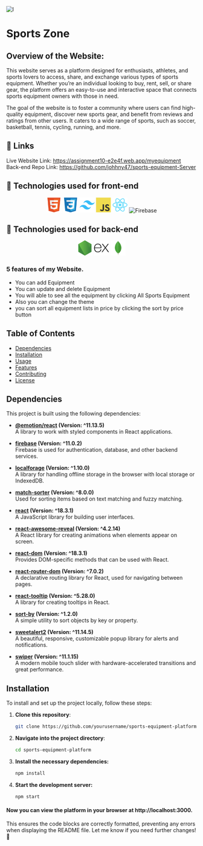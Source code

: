 ![I](https://i.ibb.co.com/dwFJS1pc/Screenshot-2025-02-05-110447.png)
# Sports Zone 



## Overview of the Website:
This website serves as a platform designed for enthusiasts, athletes, and sports lovers to access, share, and exchange various types of sports equipment. Whether you’re an individual looking to buy, rent, sell, or share gear, the platform offers an easy-to-use and interactive space that connects sports equipment owners with those in need.

The goal of the website is to foster a community where users can find high-quality equipment, discover new sports gear, and benefit from reviews and ratings from other users. It caters to a wide range of sports, such as soccer, basketball, tennis, cycling, running, and more.

 


## 🔗 Links
Live Website Link: https://assignment10-e2e4f.web.app/myequipment
Back-end Repo Link: https://github.com/johhny47/sports-equipment-Server
## 🚀 Technologies used for front-end

<p align="center">
    <img src="https://raw.githubusercontent.com/devicons/devicon/master/icons/html5/html5-original.svg" alt="HTML5" width="40" height="40"/>
    <img src="https://raw.githubusercontent.com/devicons/devicon/master/icons/css3/css3-original.svg" alt="CSS3" width="40" height="40"/>
    <img src="https://raw.githubusercontent.com/devicons/devicon/master/icons/tailwindcss/tailwindcss-original.svg" alt="Tailwind CSS" width="40" height="40"/>
    <img src="https://raw.githubusercontent.com/devicons/devicon/master/icons/javascript/javascript-original.svg" alt="JavaScript" width="40" height="40"/>
    <img src="https://raw.githubusercontent.com/devicons/devicon/master/icons/react/react-original.svg" alt="React" width="40" height="40"/>
     <img src="https://www.vectorlogo.zone/logos/firebase/firebase-icon.svg" alt="Firebase" width="40" height="40"/>
</p>

## 🚀 Technologies used for back-end

<p align="center">
    <img src="https://raw.githubusercontent.com/devicons/devicon/master/icons/nodejs/nodejs-original.svg" alt="Node.js" width="40" height="40"/>
    <img src="https://raw.githubusercontent.com/devicons/devicon/master/icons/express/express-original.svg" alt="Express.js" width="40" height="40"/>
    <img src="https://raw.githubusercontent.com/devicons/devicon/master/icons/mongodb/mongodb-original.svg" alt="MongoDB" width="40" height="40"/>
</p>


### 5 features of my Website.
- You can add Equipment
- You can update and delete Equipment 
- You will able to see all the equipment
by clicking All Sports Equipment 
- Also you can change the theme
- you can sort all equipment lists in price by clicking the sort by price button


## Table of Contents
- [Dependencies](#dependencies)
- [Installation](#installation)
- [Usage](#usage)
- [Features](#features)
- [Contributing](#contributing)
- [License](#license)

## Dependencies
This project is built using the following dependencies:

- **[@emotion/react](https://emotion.sh/docs/introduction) (Version: ^11.13.5)**  
  A library to work with styled components in React applications.

- **[firebase](https://firebase.google.com/) (Version: ^11.0.2)**  
  Firebase is used for authentication, database, and other backend services.

- **[localforage](https://localforage.github.io/localForage/) (Version: ^1.10.0)**  
  A library for handling offline storage in the browser with local storage or IndexedDB.

- **[match-sorter](https://github.com/kentcdodds/match-sorter) (Version: ^8.0.0)**  
  Used for sorting items based on text matching and fuzzy matching.

- **[react](https://react.dev/) (Version: ^18.3.1)**  
  A JavaScript library for building user interfaces.

- **[react-awesome-reveal](https://github.com/dennismorello/react-awesome-reveal) (Version: ^4.2.14)**  
  A React library for creating animations when elements appear on screen.

- **[react-dom](https://react.dev/) (Version: ^18.3.1)**  
  Provides DOM-specific methods that can be used with React.

- **[react-router-dom](https://reactrouter.com/) (Version: ^7.0.2)**  
  A declarative routing library for React, used for navigating between pages.

- **[react-tooltip](https://react-tooltip.com/) (Version: ^5.28.0)**  
  A library for creating tooltips in React.

- **[sort-by](https://www.npmjs.com/package/sort-by) (Version: ^1.2.0)**  
  A simple utility to sort objects by key or property.

- **[sweetalert2](https://sweetalert2.github.io/) (Version: ^11.14.5)**  
  A beautiful, responsive, customizable popup library for alerts and notifications.

- **[swiper](https://swiperjs.com/) (Version: ^11.1.15)**  
  A modern mobile touch slider with hardware-accelerated transitions and great performance.

## Installation
To install and set up the project locally, follow these steps:

1. **Clone this repository**:
   ```bash
   git clone https://github.com/yourusername/sports-equipment-platform.git
2. **Navigate into the project directory**:
   ```bash
   cd sports-equipment-platform
3. **Install the necessary dependencies:**
   ```bash
   npm install
4. **Start the development server:**
   ```bash
   npm start
#### Now you can view the platform in your browser at http://localhost:3000.


This ensures the code blocks are correctly formatted, preventing any errors when displaying the README file. Let me know if you need further changes! 🚀







